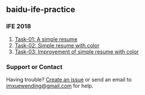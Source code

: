 ## baidu-ife-practice

### IFE 2018

1. [Task-01: A simple resume](./ife-2018/task-01)
2. [Task-02: Simple resume with color](./ife-2018/task-02)
3. [Task-03: Improvement of simple resume with color](./ife-2018/task-03)

### Support or Contact

Having trouble? [Create an issue](https://github.com/leviding/baidu-ife-practice/issues) or send an email to imxuewending@gmail.com for help.
